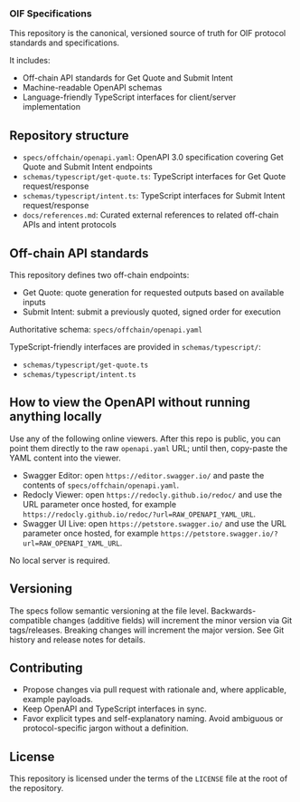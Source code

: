 ### OIF Specifications

This repository is the canonical, versioned source of truth for OIF protocol standards and specifications.

It includes:
- Off-chain API standards for Get Quote and Submit Intent
- Machine-readable OpenAPI schemas
- Language-friendly TypeScript interfaces for client/server implementation

## Repository structure

- `specs/offchain/openapi.yaml`: OpenAPI 3.0 specification covering Get Quote and Submit Intent endpoints
- `schemas/typescript/get-quote.ts`: TypeScript interfaces for Get Quote request/response
- `schemas/typescript/intent.ts`: TypeScript interfaces for Submit Intent request/response
- `docs/references.md`: Curated external references to related off-chain APIs and intent protocols

## Off-chain API standards

This repository defines two off-chain endpoints:

- Get Quote: quote generation for requested outputs based on available inputs
- Submit Intent: submit a previously quoted, signed order for execution

Authoritative schema: `specs/offchain/openapi.yaml`

TypeScript-friendly interfaces are provided in `schemas/typescript/`:

- `schemas/typescript/get-quote.ts`
- `schemas/typescript/intent.ts`

## How to view the OpenAPI without running anything locally

Use any of the following online viewers. After this repo is public, you can point them directly to the raw `openapi.yaml` URL; until then, copy-paste the YAML content into the viewer.

- Swagger Editor: open `https://editor.swagger.io/` and paste the contents of `specs/offchain/openapi.yaml`.
- Redocly Viewer: open `https://redocly.github.io/redoc/` and use the URL parameter once hosted, for example `https://redocly.github.io/redoc/?url=RAW_OPENAPI_YAML_URL`.
- Swagger UI Live: open `https://petstore.swagger.io/` and use the URL parameter once hosted, for example `https://petstore.swagger.io/?url=RAW_OPENAPI_YAML_URL`.

No local server is required.

## Versioning

The specs follow semantic versioning at the file level. Backwards-compatible changes (additive fields) will increment the minor version via Git tags/releases. Breaking changes will increment the major version. See Git history and release notes for details.

## Contributing

- Propose changes via pull request with rationale and, where applicable, example payloads.
- Keep OpenAPI and TypeScript interfaces in sync.
- Favor explicit types and self-explanatory naming. Avoid ambiguous or protocol-specific jargon without a definition.

## License

This repository is licensed under the terms of the `LICENSE` file at the root of the repository.